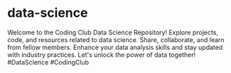 # data-science
Welcome to the Coding Club Data Science Repository! Explore projects, code, and resources related to data science. Share, collaborate, and learn from fellow members. Enhance your data analysis skills and stay updated with industry practices. Let's unlock the power of data together! #DataScience #CodingClub
